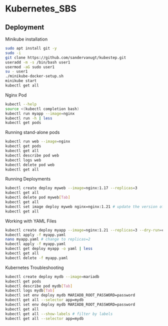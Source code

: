 # Kubernetes_SBS
## Deployment

Minikube installation

```bash
sudo apt install git -y
sudo -i
git clone https://github.com/sandervanugt/kubestep.git
useradd -m -s /bin/bash user1
usermod -aG sudo user1
su - user1
./minikube-docker-setup.sh
minikube start
kubectl get all
```

Nginx Pod

```bash
kubectl --help
source <(kubectl completion bash)
kubectl run myapp --image=nginx
kubectl run -h | less 
kubectl get pods
```
Running stand-alone pods
```bash
kubectl run web --image=nginx
kubectl get pods
kubectl get all
kubectl describe pod web
kubectl logs web
kubectl delete pod web
kubectl get all
```
Running Deployments
```bash
kubectl create deploy myweb --image=nginx:1.17 --replicas=3
kubectl get all
kubectl delete pod myweb[Tab]
kubectl get all
kubectl set image deploy myweb nginx=nginx:1.21 # update the version of NGINX
kubectl get all
```
Working with YAML Files
```bash
kubectl create deploy myapp --image=nginx:1.21 --replicas=3 --dry-run=client -o yaml>myapp.yaml
kubectl apply -f myapp.yaml
nano myapp.yaml # change to replicas=2
kubectl apply -f myapp.yaml
kubectl get deploy myapp -o yaml | less
kubectl get all
kubectl delete -f myapp.yaml
```
Kubernetes Troubleshooting
```bash
kubectl create deploy mydb --image=mariadb
kubectl get pods
kubectl describe pod mydb[Tab]
kubectl logs mydb[Tab]
kubectl set env deploy mydb MARIADB_ROOT_PASSWORD=password
kubectl get all --selector app=mydb
kubectl set env deploy mydb MARIADB_ROOT_PASSWORD=password
kubectl get all
kubectl get all --show-labels # filter by labels
kubectl get all --selector app=mydb
``` 
